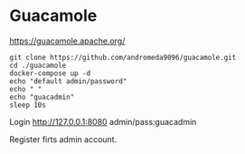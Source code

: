 # Guacamole

https://guacamole.apache.org/

```
git clone https://github.com/andromeda9096/guacamole.git
cd ./guacamole
docker-compose up -d 
echo "default admin/password"
echo " "
echo "guacadmin"
sleep 10s
```

Login
http://127.0.0.1:8080
admin/pass:guacadmin

Register firts admin account.

